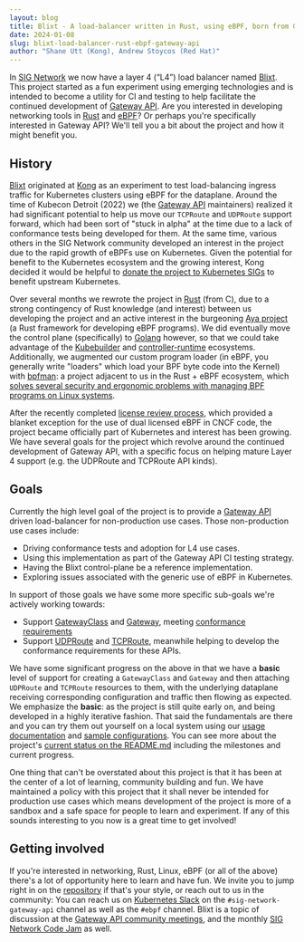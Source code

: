 ```yaml
---
layout: blog
title: Blixt - A load-balancer written in Rust, using eBPF, born from Gateway API
date: 2024-01-08
slug: blixt-load-balancer-rust-ebpf-gateway-api
author: "Shane Utt (Kong), Andrew Stoycos (Red Hat)"
---
```


In [SIG Network][signet] we now have a layer 4 (“L4”) load balancer named [Blixt][blixt]. This
project started as a fun experiment using emerging technologies and is intended
to become a utility for CI and testing to help facilitate the continued
development of [Gateway API][gwapi]. Are you interested in developing networking
tools in [Rust][rust] and [eBPF][ebpf]? Or perhaps you're specifically
interested in Gateway API? We'll tell you a bit about the project and how it
might benefit you.

[signet]:https://github.com/kubernetes/community/tree/master/sig-network
[blixt]:https://github.com/kubernetes-sigs/blixt
[gwapi]:https://kubernetes.io/docs/concepts/services-networking/gateway/
[rust]:https://www.rust-lang.org/
[ebpf]:https://www.kernel.org/doc/html/latest/bpf/index.html

## History

[Blixt][blixt] originated at [Kong][kong] as an experiment to test
load-balancing ingress traffic for Kubernetes clusters using eBPF for the
dataplane. Around the time of Kubecon Detroit (2022) we (the [Gateway
API][gwapi] maintainers) realized it had significant potential to help us move
our `TCPRoute` and `UDPRoute` support forward, which had been sort of "stuck in
alpha" at the time due to a lack of conformance tests being developed for them.
At the same time, various others in the SIG Network community developed an
interest in the project due to the rapid growth of eBPFs use on Kubernetes.
Given the potential for benefit to the Kubernetes ecosystem and the growing
interest, Kong decided it would be helpful to [donate the project to Kubernetes
SIGs][donation] to benefit upstream Kubernetes.

Over several months we rewrote the project in [Rust][rust] (from C), due to a
strong contingency of Rust knowledge (and interest) between us developing the
project and an active interest in the burgeoning [Aya project][aya] (a Rust
framework for developing eBPF programs). We did eventually move the
control plane (specifically) to [Golang][go] however, so that we could take
advantage of the [Kubebuilder][kb] and [controller-runtime][ctrl] ecosystems.
Additionally, we augmented our custom program loader (in eBPF, you generally
write "loaders" which load your BPF byte code into the Kernel) with
[bpfman][bpfman]: a project adjacent to us in the Rust + eBPF ecosystem, which
[solves several security and ergonomic problems with managing BPF programs on
Linux systems][bpfman].

After the recently completed [license review process][lrev], which provided a blanket
exception for the use of dual licensed eBPF in CNCF code, the project
became officially part of Kubernetes and interest has been growing. We have several
goals for the project which revolve around the continued development of Gateway
API, with a specific focus on helping mature Layer 4 support (e.g. the UDPRoute
and TCPRoute API kinds).

[blixt]:https://github.com/kubernetes-sigs/blixt
[kong]:https://konghq.com
[gwapi]:https://github.com/kubernetes-sigs/gateway-api
[donation]:https://github.com/kubernetes/org/issues/3875
[rust]:https://www.rust-lang.org/
[aya]:https://aya-rs.dev/
[go]:https://go.dev
[kb]:https://book.kubebuilder.io/
[ctrl]:https://github.com/kubernetes-sigs/controller-runtime
[bpfman]:https://bpfman.io/
[lrev]:https://github.com/cncf/foundation/issues/474

## Goals

Currently the high level goal of the project is to provide a [Gateway
API][gwapi] driven load-balancer for non-production use cases. Those
non-production use cases include:

- Driving conformance tests and adoption for L4 use cases.
- Using this implementation as part of the Gateway API CI testing strategy.
- Having the Blixt control-plane be a reference implementation.
- Exploring issues associated with the generic use of eBPF in Kubernetes.

In support of those goals we have some more specific sub-goals we're actively
working towards:

- Support [GatewayClass][gwc] and [Gateway][gw], meeting [conformance
  requirements][gwconf]
- Support [UDPRoute][urt] and [TCPRoute][trt], meanwhile helping to develop the
  conformance requirements for these APIs.

We have some significant progress on the above in that we have a **basic**
level of support for creating a `GatewayClass` and `Gateway` and then attaching
`UDPRoute` and `TCPRoute` resources to them, with the underlying dataplane
receiving corresponding configuration and traffic then flowing as expected. We
emphasize the **basic**: as the project is still quite early on, and being
developed in a highly iterative fashion. That said the fundamentals are there
and you can try them out yourself on a local system using our [usage
documentation][usage] and [sample configurations][samples]. You can see more
about the project's [current status on the README.md][status] including the
milestones and current progress.

One thing that can't be overstated about this project is that it has been at the
center of a lot of learning, community building and fun. We have maintained a
policy with this project that it shall never be intended for production use
cases which means development of the project is more of a sandbox and a safe
space for people to learn and experiment. If any of this sounds interesting to
you now is a great time to get involved!

[gwapi]:https://github.com/kubernetes-sigs/gateway-api
[gwc]:https://gateway-api.sigs.k8s.io/api-types/gatewayclass/
[gw]:https://gateway-api.sigs.k8s.io/api-types/gateway/
[gwconf]:https://gateway-api.sigs.k8s.io/concepts/conformance/
[urt]:https://gateway-api.sigs.k8s.io/reference/spec/#gateway.networking.k8s.io/v1alpha2.UDPRoute
[trt]:https://gateway-api.sigs.k8s.io/reference/spec/#gateway.networking.k8s.io/v1alpha2.TCPRoute
[usage]:https://github.com/kubernetes-sigs/blixt#usage
[samples]:https://github.com/kubernetes-sigs/blixt/tree/main/config/samples
[status]:https://github.com/kubernetes-sigs/blixt#current-status
[bliss]:https://github.com/kubernetes-sigs/blixt/issues/new/choose
[bldis]:https://github.com/kubernetes-sigs/blixt/discussions

## Getting involved

If you're interested in networking, Rust, Linux, eBPF (or all of the above)
there's a lot of opportunity here to learn and have fun. We invite you to jump
right in on the [repository][repo] if that's your style, or reach out to us in
the community: You can reach us on [Kubernetes Slack][k8slack] on the
`#sig-network-gateway-api` channel as well as the `#ebpf` channel. Blixt is a
topic of discussion at the [Gateway API community meetings][meets], and the
monthly [SIG Network Code Jam][cjam] as well.


[repo]:https://github.com/kubernetes-sigs/blixt
[k8slack]:https://kubernetes.slack.com
[meets]:https://gateway-api.sigs.k8s.io/contributing/#meetings
[cjam]:https://github.com/kubernetes/community/tree/master/sig-network#meetings
